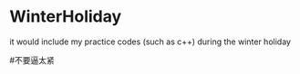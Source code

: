 WinterHoliday
=============

it would include my practice codes (such as c++) during the winter holiday

#不要逼太紧

